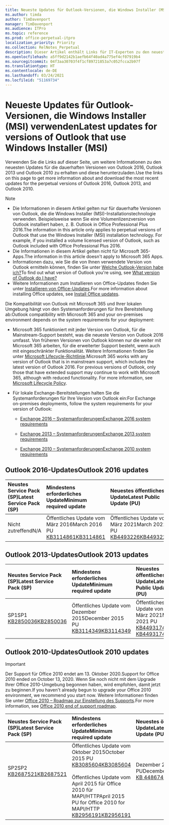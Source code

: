 ```yaml
---
title: Neueste Updates für Outlook-Versionen, die Windows Installer (MSI) verwenden
ms.author: timda
author: TimDavenport
manager: TimDavenport
ms.audience: ITPro
ms.topic: reference
ms.prod: office-perpetual-itpro
localization_priority: Priority
ms.collection: RelNotes_Perpetual
description: Dieser Artikel enthält Links für IT-Experten zu den neuesten Updateinformationen für dauerhafte Versionen von Outlook 2016, Outlook 2013 und Outlook 2010
ms.openlocfilehash: a5ff9d2142b1aefb64f40ad4a775ef4cf07919b4
ms.sourcegitcommit: 04f3aa30703f4f1cf89721853a7c052fcca2b97f
ms.translationtype: HT
ms.contentlocale: de-DE
ms.lasthandoff: 03/24/2021
ms.locfileid: "51169734"
---
```

# <a name="latest-updates-for-versions-of-outlook-that-use-windows-installer-msi"></a><span data-ttu-id="438b8-103">Neueste Updates für Outlook-Versionen, die Windows Installer (MSI) verwenden</span><span class="sxs-lookup"><span data-stu-id="438b8-103">Latest updates for versions of Outlook that use Windows Installer (MSI)</span></span>

<span data-ttu-id="438b8-104">Verwenden Sie die Links auf dieser Seite, um weitere Informationen zu den neuesten Updates für die dauerhaften Versionen von Outlook 2016, Outlook 2013 und Outlook 2010 zu erhalten und diese herunterzuladen.</span><span class="sxs-lookup"><span data-stu-id="438b8-104">Use the links on this page to get more information about and download the most recent updates for the perpetual versions of Outlook 2016, Outlook 2013, and Outlook 2010.</span></span>
  
> [!NOTE]
> - <span data-ttu-id="438b8-p101">Die Informationen in diesem Artikel gelten nur für dauerhafte Versionen von Outlook, die die Windows Installer (MSI)-Installationstechnologie verwenden. Beispielsweise wenn Sie eine Volumenlizenzversion von Outlook installiert haben, z. B. Outlook in Office Professional Plus 2016.</span><span class="sxs-lookup"><span data-stu-id="438b8-p101">The information in this article only applies to perpetual versions of Outlook that use the Windows Installer (MSI) installation technology. For example, if you installed a volume licensed version of Outlook, such as Outlook included with Office Professional Plus 2016.</span></span>
> - <span data-ttu-id="438b8-107">Die Informationen in diesem Artikel gelten nicht für Microsoft 365-Apps.</span><span class="sxs-lookup"><span data-stu-id="438b8-107">The information in this article doesn't apply to Microsoft 365 Apps.</span></span>
> - <span data-ttu-id="438b8-108">Informationen dazu, wie Sie die von Ihnen verwendete Version von Outlook ermitteln können, finden Sie unter [Welche Outlook-Version habe ich?](https://support.office.com/article/b3a9568c-edb5-42b9-9825-d48d82b2257c)</span><span class="sxs-lookup"><span data-stu-id="438b8-108">To find out what version of Outlook you're using, see [What version of Outlook do I have?](https://support.office.com/article/b3a9568c-edb5-42b9-9825-d48d82b2257c)</span></span>
> - <span data-ttu-id="438b8-109">Weitere Informationen zum Installieren von Office-Updates finden Sie unter [Installieren von Office-Updates](https://support.office.com/article/2ab296f3-7f03-43a2-8e50-46de917611c5).</span><span class="sxs-lookup"><span data-stu-id="438b8-109">For more information about installing Office updates, see [Install Office updates](https://support.office.com/article/2ab296f3-7f03-43a2-8e50-46de917611c5).</span></span> 
  
<span data-ttu-id="438b8-110">Die Kompatibilität von Outlook mit Microsoft 365 und Ihrer lokalen Umgebung hängt von den Systemanforderungen für Ihre Bereitstellung ab:</span><span class="sxs-lookup"><span data-stu-id="438b8-110">Outlook compatibility with Microsoft 365 and your on-premises environment depends on the system requirements for your deployment:</span></span>
  
- <span data-ttu-id="438b8-p102">Microsoft 365 funktioniert mit jeder Version von Outlook, für die Mainstream-Support besteht, was die neueste Version von Outlook 2016 umfasst. Von früheren Versionen von Outlook können nur die weiter mit Microsoft 365 arbeiten, für die erweiterter Support besteht, wenn auch mit eingeschränkter Funktionalität. Weitere Informationen finden Sie unter [Microsoft Lifecycle-Richtlinie](https://support.microsoft.com/lifecycle).</span><span class="sxs-lookup"><span data-stu-id="438b8-p102">Microsoft 365 works with any version of Outlook that is in mainstream support, which includes the latest version of Outlook 2016. For previous versions of Outlook, only those that have extended support may continue to work with Microsoft 365, although with reduced functionality. For more information, see [Microsoft Lifecycle Policy](https://support.microsoft.com/lifecycle).</span></span>
    
- <span data-ttu-id="438b8-114">Für lokale Exchange-Bereitstellungen halten Sie die Systemanforderungen für Ihre Version von Outlook ein:</span><span class="sxs-lookup"><span data-stu-id="438b8-114">For Exchange on-premises deployments, follow the system requirements for your version of Outlook:</span></span>
    
  - [<span data-ttu-id="438b8-115">Exchange 2016 – Systemanforderungen</span><span class="sxs-lookup"><span data-stu-id="438b8-115">Exchange 2016 system requirements</span></span>](/Exchange/plan-and-deploy/system-requirements)
    
  - [<span data-ttu-id="438b8-116">Exchange 2013 – Systemanforderungen</span><span class="sxs-lookup"><span data-stu-id="438b8-116">Exchange 2013 system requirements</span></span>](/exchange/exchange-2013-system-requirements-exchange-2013-help)
    
  - <span data-ttu-id="438b8-117">[Exchange 2010 – Systemanforderungen](/previous-versions/office/exchange-server-2010/aa996719(v=exchg.141))</span><span class="sxs-lookup"><span data-stu-id="438b8-117">[Exchange 2010 system requirements](/previous-versions/office/exchange-server-2010/aa996719(v=exchg.141))</span></span>

   
## <a name="outlook-2016-updates"></a><span data-ttu-id="438b8-118">Outlook 2016-Updates</span><span class="sxs-lookup"><span data-stu-id="438b8-118">Outlook 2016 updates</span></span>

|<span data-ttu-id="438b8-119">**Neustes Service Pack (SP)**</span><span class="sxs-lookup"><span data-stu-id="438b8-119">**Latest Service Pack (SP)**</span></span>|<span data-ttu-id="438b8-120">**Mindestens erforderliches Update**</span><span class="sxs-lookup"><span data-stu-id="438b8-120">**Minimum required update**</span></span>|<span data-ttu-id="438b8-121">**Neuestes öffentliches Update**</span><span class="sxs-lookup"><span data-stu-id="438b8-121">**Latest Public Update (PU)**</span></span>|
|:-----|:-----|:-----|
|<span data-ttu-id="438b8-122">Nicht zutreffend</span><span class="sxs-lookup"><span data-stu-id="438b8-122">N/A</span></span>  <br/> |<span data-ttu-id="438b8-123">Öffentliches Update vom März 2016</span><span class="sxs-lookup"><span data-stu-id="438b8-123">March 2016 PU</span></span> <br/>[<span data-ttu-id="438b8-124">KB3114861</span><span class="sxs-lookup"><span data-stu-id="438b8-124">KB3114861</span></span>](https://support.microsoft.com/help/3114861) <br/> |<span data-ttu-id="438b8-125">Öffentliches Update von März 2021</span><span class="sxs-lookup"><span data-stu-id="438b8-125">March 2021 PU</span></span> <br/>[<span data-ttu-id="438b8-126">KB4493226</span><span class="sxs-lookup"><span data-stu-id="438b8-126">KB4493226</span></span>](https://support.microsoft.com/help/4493226) 

## <a name="outlook-2013-updates"></a><span data-ttu-id="438b8-127">Outlook 2013-Updates</span><span class="sxs-lookup"><span data-stu-id="438b8-127">Outlook 2013 updates</span></span>

|<span data-ttu-id="438b8-128">**Neustes Service Pack (SP)**</span><span class="sxs-lookup"><span data-stu-id="438b8-128">**Latest Service Pack (SP)**</span></span>|<span data-ttu-id="438b8-129">**Mindestens erforderliches Update**</span><span class="sxs-lookup"><span data-stu-id="438b8-129">**Minimum required update**</span></span>|<span data-ttu-id="438b8-130">**Neuestes öffentliches Update**</span><span class="sxs-lookup"><span data-stu-id="438b8-130">**Latest Public Update (PU)**</span></span>|
|:-----|:-----|:-----|
|<span data-ttu-id="438b8-131">SP1</span><span class="sxs-lookup"><span data-stu-id="438b8-131">SP1</span></span>  <br/>[<span data-ttu-id="438b8-132">KB2850036</span><span class="sxs-lookup"><span data-stu-id="438b8-132">KB2850036</span></span>](https://go.microsoft.com/fwlink/p/?LinkId=512538) <br/> |<span data-ttu-id="438b8-133">Öffentliches Update vom Dezember 2015</span><span class="sxs-lookup"><span data-stu-id="438b8-133">December 2015 PU</span></span> <br/>[<span data-ttu-id="438b8-134">KB3114349</span><span class="sxs-lookup"><span data-stu-id="438b8-134">KB3114349</span></span>](https://support.microsoft.com/kb/3114349) <br/> |<span data-ttu-id="438b8-135">Öffentliches Update von März 2021</span><span class="sxs-lookup"><span data-stu-id="438b8-135">March 2021 PU</span></span> <br/>[<span data-ttu-id="438b8-136">KB4493174 </span><span class="sxs-lookup"><span data-stu-id="438b8-136">KB4493174 </span></span>](https://support.microsoft.com/help/4493174 )  |
   
## <a name="outlook-2010-updates"></a><span data-ttu-id="438b8-137">Outlook 2010-Updates</span><span class="sxs-lookup"><span data-stu-id="438b8-137">Outlook 2010 updates</span></span>
> [!IMPORTANT]
> <span data-ttu-id="438b8-138">Der Support für Office 2010 endet am 13. Oktober 2020.</span><span class="sxs-lookup"><span data-stu-id="438b8-138">Support for Office 2010 ended on October 13, 2020.</span></span> <span data-ttu-id="438b8-139">Wenn Sie noch nicht mit dem Upgrade Ihrer Office 2010-Umgebung begonnen haben, wird empfohlen, damit jetzt zu beginnen.</span><span class="sxs-lookup"><span data-stu-id="438b8-139">If you haven't already begun to upgrade your Office 2010 environment, we recommend you start now.</span></span> <span data-ttu-id="438b8-140">Weitere Informationen finden Sie unter [Office 2010 – Roadmap zur Einstellung des Supports](/DeployOffice/office-2010-end-support-roadmap).</span><span class="sxs-lookup"><span data-stu-id="438b8-140">For more information, see [Office 2010 end of support roadmap](/DeployOffice/office-2010-end-support-roadmap).</span></span>

|<span data-ttu-id="438b8-141">**Neustes Service Pack (SP)**</span><span class="sxs-lookup"><span data-stu-id="438b8-141">**Latest Service Pack (SP)**</span></span>|<span data-ttu-id="438b8-142">**Mindestens erforderliches Update**</span><span class="sxs-lookup"><span data-stu-id="438b8-142">**Minimum required update**</span></span>|<span data-ttu-id="438b8-143">**Neuestes öffentliches Update**</span><span class="sxs-lookup"><span data-stu-id="438b8-143">**Latest Public Update (PU)**</span></span>|
|:-----|:-----|:-----|
|<span data-ttu-id="438b8-144">SP2</span><span class="sxs-lookup"><span data-stu-id="438b8-144">SP2</span></span> <br/>[<span data-ttu-id="438b8-145">KB2687521</span><span class="sxs-lookup"><span data-stu-id="438b8-145">KB2687521</span></span>](https://go.microsoft.com/fwlink/p/?LinkId=512542) <br><br><br><br/> |<span data-ttu-id="438b8-146">Öffentliches Update vom Oktober 2015</span><span class="sxs-lookup"><span data-stu-id="438b8-146">October 2015 PU</span></span> <br/> [<span data-ttu-id="438b8-147">KB3085604</span><span class="sxs-lookup"><span data-stu-id="438b8-147">KB3085604</span></span>](https://support.microsoft.com/kb/3085604) <br/><br/>  <span data-ttu-id="438b8-148">Öffentliches Update vom April 2015 für Office 2010 für MAPI/HTTP</span><span class="sxs-lookup"><span data-stu-id="438b8-148">April 2015 PU for Office 2010 for MAPI/HTTP</span></span> <br/> [<span data-ttu-id="438b8-149">KB2956191</span><span class="sxs-lookup"><span data-stu-id="438b8-149">KB2956191</span></span>](https://support.microsoft.com/help/2956191/april-14-2015-update-for-office-2010-kb2956191) <br/> |<span data-ttu-id="438b8-150">Dezember 2020 PU</span><span class="sxs-lookup"><span data-stu-id="438b8-150">December 2020 PU</span></span> <br/>[<span data-ttu-id="438b8-151">KB 4486742</span><span class="sxs-lookup"><span data-stu-id="438b8-151">KB4486742</span></span>](https://support.microsoft.com/help/4486742) <br><br><br><br/>|
